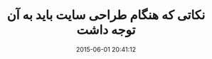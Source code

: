 ---
layout: post
title: "نکاتی که هنگام طراحی سایت باید به آن توجه داشت"
date: 2015-06-01 20:41:12
section: article
tags: design web
link: "http://www.baboon.ir/%D9%86%DA%A9%D8%A7%D8%AA%DB%8C-%DA%A9%D9%87-%D9%87%D9%86%DA%AF%D8%A7%D9%85-%D8%B3%D8%A7%D8%AE%D8%AA-%D8%A7%D9%88%D9%84%DB%8C%D9%86-%D9%88%D8%A8-%D8%B3%D8%A7%DB%8C%D8%AA-%D8%AE%D9%88%D8%AF-%D8%A8%D8%A7/"
user: "نوید کاشانی"
user_link: "http://navid.kashani.ir/"
---
